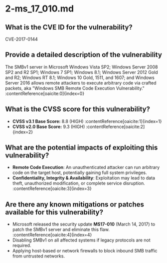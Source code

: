 # 2-ms_17_010.md

## What is the CVE ID for the vulnerability?
CVE-2017-0144

## Provide a detailed description of the vulnerability
The SMBv1 server in Microsoft Windows Vista SP2; Windows Server 2008 SP2 and R2 SP1; Windows 7 SP1; Windows 8.1; Windows Server 2012 Gold and R2; Windows RT 8.1; Windows 10 Gold, 1511, and 1607; and Windows Server 2016 allows remote attackers to execute arbitrary code via crafted packets, aka "Windows SMB Remote Code Execution Vulnerability." :contentReference[oaicite:0]{index=0}

## What is the CVSS score for this vulnerability?
- **CVSS v3.1 Base Score:** 8.8 (HIGH) :contentReference[oaicite:1]{index=1}  
- **CVSS v2.0 Base Score:** 9.3 (HIGH) :contentReference[oaicite:2]{index=2}  

## What are the potential impacts of exploiting this vulnerability?
- **Remote Code Execution**: An unauthenticated attacker can run arbitrary code on the target host, potentially gaining full system privileges.  
- **Confidentiality, Integrity & Availability**: Exploitation may lead to data theft, unauthorized modification, or complete service disruption. :contentReference[oaicite:3]{index=3}  

## Are there any known mitigations or patches available for this vulnerability?
- Microsoft released the security update **MS17-010** (March 14, 2017) to patch the SMBv1 server and eliminate this flaw. :contentReference[oaicite:4]{index=4}  
- Disabling SMBv1 on all affected systems if legacy protocols are not required.  
- Applying host-based or network firewalls to block inbound SMB traffic from untrusted networks.
